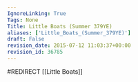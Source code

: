 ```yaml
---
IgnoreLinking: True
Tags: None
Title: Little Boats (Summer 379YE)
aliases: ['Little_Boats_(Summer_379YE)']
draft: False
revision_date: 2015-07-12 11:03:37+00:00
revision_id: 36785
---
```


#REDIRECT [[Little Boats]]